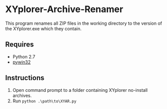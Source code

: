 XYplorer-Archive-Renamer
========================

This program renames all ZIP files in the working directory to the version of the XYplorer.exe which they contain.

## Requires
 * Python 2.7
 * [pywin32](http://sourceforge.net/projects/pywin32/)

## Instructions
 1. Open command prompt to a folder containing XYplorer no-install archives.
 2. Run `python .\path\to\XYAR.py`
